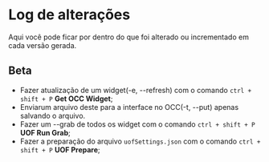 # Log de alterações

Aqui você pode ficar por dentro do que foi alterado ou incrementado em cada versão gerada.

## Beta

- Fazer atualização de um widget(-e, --refresh) com o comando `ctrl + shift + P` **Get OCC Widget**;
- Enviarum arquivo deste para a interface no OCC(-t, --put) apenas salvando o arquivo.
- Fazer um --grab de todos os widget com o comando `ctrl + shift + P` **UOF Run Grab**;
- Fazer a preparação do arquivo `uofSettings.json` com o comando `ctrl + shift + P` **UOF Prepare**;